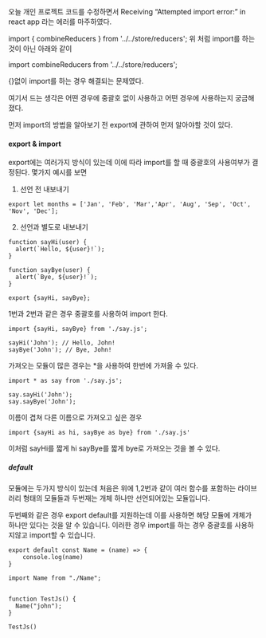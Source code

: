 오늘 개인 프로젝트 코드를 수정하면서 Receiving “Attempted import error:” in react app 라는 에러를 마주하였다.

import { combineReducers } from '../../store/reducers';
위 처럼 import를 하는 것이 아닌 아래와 같이

import combineReducers from '../../store/reducers';

{}없이 import를 하는 경우 해결되는 문제였다.

여기서 드는 생각은 어떤 경우에 중괄호 없이 사용하고 어떤 경우에 사용하는지 궁금해졌다.

먼저 import의 방법을 알아보기 전 export에 관하여 먼저 알아야할 것이 있다.

#### export & import

export에는 여러가지 방식이 있는데 이에 따라 import를 할 때 중괄호의 사용여부가 결정된다.
몇가지 예시를 보면

1. 선언 전 내보내기

```
export let months = ['Jan', 'Feb', 'Mar','Apr', 'Aug', 'Sep', 'Oct', 'Nov', 'Dec'];
```

2. 선언과 별도로 내보내기

```
function sayHi(user) {
  alert(`Hello, ${user}!`);
}

function sayBye(user) {
  alert(`Bye, ${user}!`);
}

export {sayHi, sayBye};
```

1번과 2번과 같은 경우 중괄호를 사용하여 import 한다.

```
import {sayHi, sayBye} from './say.js';

sayHi('John'); // Hello, John!
sayBye('John'); // Bye, John!
```

가져오는 모듈이 많은 경우는 \*을 사용하여 한번에 가져올 수 있다.

```
import * as say from './say.js';

say.sayHi('John');
say.sayBye('John');
```

이름이 겹쳐 다른 이름으로 가져오고 싶은 경우

```
import {sayHi as hi, sayBye as bye} from './say.js'
```

이처럼 sayHi를 짧게 hi sayBye를 짧게 bye로 가져오는 것을 볼 수 있다.

##### default

모듈에는 두가지 방식이 있는데 처음은 위에 1,2번과 같이 여러 함수를 포함하는 라이브러리 형태의 모듈들과
두번재는 개체 하나만 선언되어있는 모듈입니다.

두번째와 같은 경우 export default를 지원하는데 이를 사용하면 해당 모듈에 개체가 하나만 있다는 것을 알 수 있습니다.
이러한 경우 import를 하는 경우 중괄호를 사용하지않고 import할 수 있습니다.

```
export default const Name = (name) => {
    console.log(name)
}
```

```
import Name from "./Name";


function TestJs() {
  Name("john");
}

TestJs()
```
